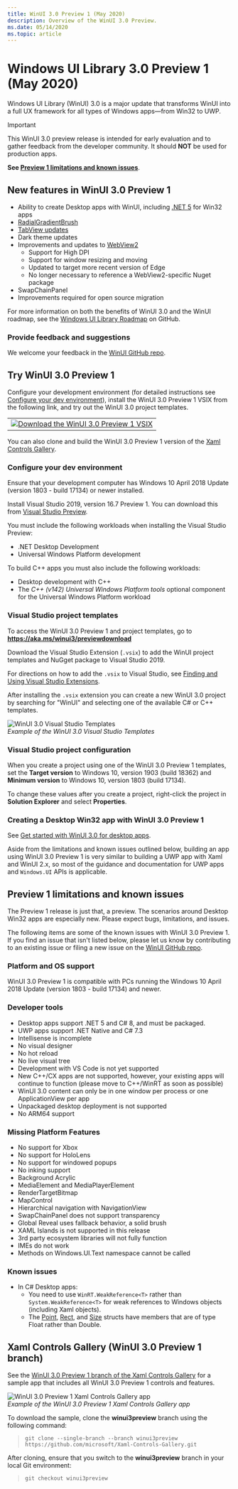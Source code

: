 ```yaml
---
title: WinUI 3.0 Preview 1 (May 2020)
description: Overview of the WinUI 3.0 Preview.
ms.date: 05/14/2020
ms.topic: article
---
```


# Windows UI Library 3.0 Preview 1 (May 2020)

Windows UI Library (WinUI) 3.0 is a major update that transforms WinUI into a full UX framework for all types of Windows apps—from Win32 to UWP.

> [!Important]
> This WinUI 3.0 preview release is intended for early evaluation and to gather feedback from the developer community. It should **NOT** be used for production apps.
>
> **See [Preview 1 limitations and known issues](#preview-1-limitations-and-known-issues)**.
## New features in WinUI 3.0 Preview 1

- Ability to create Desktop apps with WinUI, including [.NET 5](https://github.com/dotnet/core/tree/master/release-notes/5.0) for Win32 apps
- [RadialGradientBrush](/windows/uwp/design/style/brushes#radial-gradient-brushes)
- [TabView updates](/windows/uwp/design/controls-and-patterns/tab-view)
- Dark theme updates
- Improvements and updates to [WebView2](https://docs.microsoft.com/microsoft-edge/hosting/webview2)
  - Support for High DPI
  - Support for window resizing and moving
  - Updated to target more recent version of Edge
  - No longer necessary to reference a WebView2-specific Nuget package
- SwapChainPanel
- Improvements required for open source migration

For more information on both the benefits of WinUI 3.0 and the WinUI roadmap, see the [Windows UI Library Roadmap](https://github.com/microsoft/microsoft-ui-xaml/blob/master/docs/roadmap.md) on GitHub.

### Provide feedback and suggestions

We welcome your feedback in the [WinUI GitHub repo](https://github.com/microsoft/microsoft-ui-xaml/issues/new/choose).

## Try WinUI 3.0 Preview 1

Configure your development environment (for detailed instructions see [Configure your dev environment](#configure-your-dev-environment)), install the WinUI 3.0 Preview 1 VSIX from the following link, and try out the WinUI 3.0 project templates.

<table>
<tr>
<td align="center">
<a href="https://aka.ms/winui3/previewdownload"><img src="images/downloadbuttontx.png" alt="Download the WinUI 3.0 Preview 1 VSIX"/></a>
<!--
<br/>
<a href="https://aka.ms/winui3/previewdownload">Download the WinUI 3.0 Preview 1 VSIX</a>
-->
</td>
</tr>
</table>

You can also clone and build the WinUI 3.0 Preview 1 version of the [Xaml Controls Gallery](#xaml-controls-gallery-winui-30-preview-1-branch).

### Configure your dev environment

Ensure that your development computer has Windows 10 April 2018 Update (version 1803 - build 17134) or newer installed.

Install Visual Studio 2019, version 16.7 Preview 1. You can download this from  [Visual Studio Preview](https://visualstudio.microsoft.com/vs/preview).

You must include the following workloads when installing the Visual Studio Preview:

- .NET Desktop Development
- Universal Windows Platform development

To build C++ apps you must also include the following workloads:

- Desktop development with C++
- The *C++ (v142) Universal Windows Platform tools* optional component for the Universal Windows Platform workload

### Visual Studio project templates

To access the WinUI 3.0 Preview 1 and project templates, go to **https://aka.ms/winui3/previewdownload**

Download the Visual Studio Extension (`.vsix`) to add the WinUI project templates and NuGget package to Visual Studio 2019.

For directions on how to add the `.vsix` to Visual Studio, see [Finding and Using Visual Studio Extensions](https://docs.microsoft.com/visualstudio/ide/finding-and-using-visual-studio-extensions?view=vs-2019#install-without-using-the-manage-extensions-dialog-box).

After installing the `.vsix` extension you can create a new WinUI 3.0 project by searching for "WinUI" and selecting one of the available C# or C++ templates.

![WinUI 3.0 Visual Studio Templates](images/WinUI3Templates.png)<br/>
*Example of the WinUI 3.0 Visual Studio Templates*

### Visual Studio project configuration

When you create a project using one of the WinUI 3.0 Preview 1 templates, set the **Target version** to Windows 10, version 1903 (build 18362) and **Minimum version** to Windows 10, version 1803 (build 17134).

To change these values after you create a project, right-click the project in **Solution Explorer** and select **Properties**.

### Creating a Desktop Win32 app with WinUI 3.0 Preview 1

See [Get started with WinUI 3.0 for desktop apps](get-started-winui3-for-desktop.md).

Aside from the limitations and known issues outlined below, building an app using WinUI 3.0 Preview 1 is very similar to building a UWP app with Xaml and WinUI 2.x, so most of the guidance and documentation for UWP apps and `Windows.UI` APIs is applicable.

## Preview 1 limitations and known issues

The Preview 1 release is just that, a preview. The scenarios around Desktop Win32 apps are especially new. Please expect bugs, limitations, and issues.

The following items are some of the known issues with WinUI 3.0 Preview 1. If you find an issue that isn't listed below, please let us know by contributing to an existing issue or filing a new issue on the [WinUI GitHub repo](https://github.com/microsoft/microsoft-ui-xaml/issues/new/choose).

### Platform and OS support

WinUI 3.0 Preview 1 is compatible with PCs running the Windows 10 April 2018 Update (version 1803 - build 17134) and newer.

### Developer tools

- Desktop apps support .NET 5 and C# 8, and must be packaged.
- UWP apps support .NET Native and C# 7.3
- Intellisense is incomplete
- No visual designer
- No hot reload
- No live visual tree
- Development with VS Code is not yet supported
- New C++/CX apps are not supported, however, your existing apps will continue to function (please move to C++/WinRT as soon as possible)
- WinUI 3.0 content can only be in one window per process or one ApplicationView per app
- Unpackaged desktop deployment is not supported
- No ARM64 support

### Missing Platform Features

- No support for Xbox
- No support for HoloLens
- No support for windowed popups
- No inking support
- Background Acrylic
- MediaElement and MediaPlayerElement
- RenderTargetBitmap
- MapControl
- Hierarchical navigation with NavigationView
- SwapChainPanel does not support transparency
- Global Reveal uses fallback behavior, a solid brush
- XAML Islands is not supported in this release
- 3rd party ecosystem libraries will not fully function
- IMEs do not work
- Methods on Windows.UI.Text namespace cannot be called

### Known issues

- In C# Desktop apps:
   - You need to use `WinRT.WeakReference<T>` rather than `System.WeakReference<T>` for weak references to Windows objects (including Xaml objects).
   - The [Point](https://docs.microsoft.com/uwp/api/Windows.Foundation.Point), [Rect](https://docs.microsoft.com/uwp/api/Windows.Foundation.Rect), and [Size](https://docs.microsoft.com/uwp/api/Windows.Foundation.Size) structs have members that are of type Float rather than Double.


## Xaml Controls Gallery (WinUI 3.0 Preview 1 branch)

See the [WinUI 3.0 Preview 1 branch of the Xaml Controls Gallery](https://github.com/microsoft/Xaml-Controls-Gallery/tree/winui3preview) for a sample app that includes all WinUI 3.0 Preview 1 controls and features.

![WinUI 3.0 Preview 1 Xaml Controls Gallery app](images/WinUI3XamlControlsGallery.png)<br/>
*Example of the WinUI 3.0 Preview 1 Xaml Controls Gallery app*

To download the sample, clone the **winui3preview** branch using the following command:

> `git clone --single-branch --branch winui3preview https://github.com/microsoft/Xaml-Controls-Gallery.git`

After cloning, ensure that you switch to the **winui3preview** branch in your local Git environment:

> `git checkout winui3preview`
